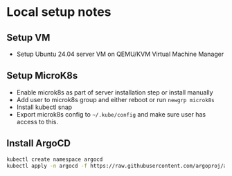 # Local setup notes

## Setup VM
- Setup Ubuntu 24.04 server VM on QEMU/KVM Virtual Machine Manager

## Setup MicroK8s
- Enable microk8s as part of server installation step or install manually
- Add user to microk8s group and either reboot or run `newgrp microk8s`
- Install kubectl snap
- Export microk8s config to `~/.kube/config` and make sure user has access to this.

## Install ArgoCD

```bash
kubectl create namespace argocd
kubectl apply -n argocd -f https://raw.githubusercontent.com/argoproj/argo-cd/stable/manifests/install.yaml
```